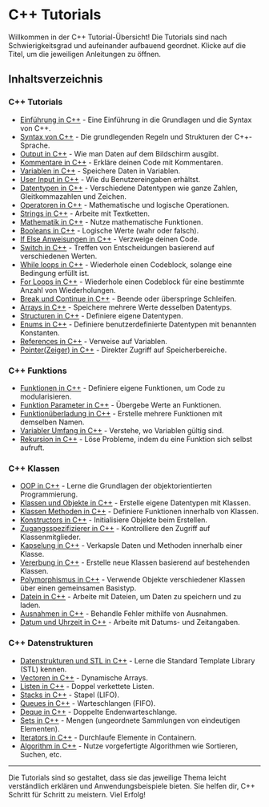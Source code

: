 # C++ Tutorials

Willkommen in der C++ Tutorial-Übersicht! Die Tutorials sind nach Schwierigkeitsgrad und aufeinander aufbauend geordnet. Klicke auf die Titel, um die jeweiligen Anleitungen zu öffnen.

## Inhaltsverzeichnis
### C++ Tutorials
- [Einführung in C++](Einführung_in_cpp.md) - Eine Einführung in die Grundlagen und die Syntax von C++.
- [Syntax von C++](Syntax.md) - Die grundlegenden Regeln und Strukturen der C++-Sprache.
- [Output in C++](Output.md) - Wie man Daten auf dem Bildschirm ausgibt.
- [Kommentare in C++](Comments.md) - Erkläre deinen Code mit Kommentaren.
- [Variablen in C++](Variablen.md) - Speichere Daten in Variablen.
- [User Input in C++](UserInput.md) - Wie du Benutzereingaben erhältst.
- [Datentypen in C++](Datatypes.md) - Verschiedene Datentypen wie ganze Zahlen, Gleitkommazahlen und Zeichen.
- [Operatoren in C++](Operators.md) - Mathematische und logische Operationen.
- [Strings in C++](Strings.md) - Arbeite mit Textketten.
- [Mathematik in C++](Math.md) - Nutze mathematische Funktionen. 
- [Booleans in C++](Booleans.md) - Logische Werte (wahr oder falsch).
- [If Else Anweisungen in C++](Conditions.md) - Verzweige deinen Code.
- [Switch in C++](Switch.md) - Treffen von Entscheidungen basierend auf verschiedenen Werten.
- [While loops in C++](Whileloop.md) - Wiederhole einen Codeblock, solange eine Bedingung erfüllt ist.
- [For Loops in C++](Forloop.md) - Wiederhole einen Codeblock für eine bestimmte Anzahl von Wiederholungen.
- [Break und Continue in C++](Breakcontinue.md) - Beende oder überspringe Schleifen.
- [Arrays in C++](Arrays.md) - Speichere mehrere Werte desselben Datentyps.
- [Structuren in C++](Structures.md) - Definiere eigene Datentypen.
- [Enums in C++](Enums.md) - Definiere benutzerdefinierte Datentypen mit benannten Konstanten.
- [References in C++](References.md) - Verweise auf Variablen.
- [Pointer(Zeiger) in C++](Pointers.md) - Direkter Zugriff auf Speicherbereiche.
### C++ Funktions
- [Funktionen in C++](Functions.md) - Definiere eigene Funktionen, um Code zu modularisieren.
- [Funktion Parameter in C++](Funktionparameters.md) - Übergebe Werte an Funktionen.
- [Funktionüberladung in C++](Functionoverloading.md) - Erstelle mehrere Funktionen mit demselben Namen.
- [Variabler Umfang in C++](Scope.md) - Verstehe, wo Variablen gültig sind.
- [Rekursion in C++](Recursion.md) - Löse Probleme, indem du eine Funktion sich selbst aufruft.
### C++ Klassen
- [OOP in C++](Oop.md) - Lerne die Grundlagen der objektorientierten Programmierung.
- [Klassen und Objekte in C++](ClassesObjects.md) - Erstelle eigene Datentypen mit Klassen.
- [Klassen Methoden in C++](Classmethods.md) - Definiere Funktionen innerhalb von Klassen.
- [Konstructors in C++](Constructors.md) - Initialisiere Objekte beim Erstellen.
- [Zugangsspezifizierer in C++](Accessspecifiers.md) - Kontrolliere den Zugriff auf Klassenmitglieder.
- [Kapselung in C++](Encapsulation.md) - Verkapsle Daten und Methoden innerhalb einer Klasse.
- [Vererbung in C++](Inheritance.md) - Erstelle neue Klassen basierend auf bestehenden Klassen.
- [Polymorphismus in C++](Polymorphism.md) - Verwende Objekte verschiedener Klassen über einen gemeinsamen Basistyp.
- [Datein in C++](Files.md) - Arbeite mit Dateien, um Daten zu speichern und zu laden.
- [Ausnahmen in C++](Exceptions.md) - Behandle Fehler mithilfe von Ausnahmen.
- [Datum und Uhrzeit in C++](Date.md) - Arbeite mit Datums- und Zeitangaben.
### C++ Datenstrukturen
- [Datenstrukturen und STL in C++](Datastructuresandstl.md) - Lerne die Standard Template Library (STL) kennen.
- [Vectoren in C++](Vectors.md) - Dynamische Arrays.
- [Listen in C++](List.md) - Doppel verkettete Listen.
- [Stacks in C++](Stack.md) - Stapel (LIFO).
- [Queues in C++](Queues.md) - Warteschlangen (FIFO).
- [Deque in C++](Deque.md) - Doppelte Endenwarteschlange.
- [Sets in C++](Sets.md) - Mengen (ungeordnete Sammlungen von eindeutigen Elementen).
- [Iterators in C++](Iterators.md) - Durchlaufe Elemente in Containern.
- [Algorithm in C++](Algorithm.md) - Nutze vorgefertigte Algorithmen wie Sortieren, Suchen, etc.

---

Die Tutorials sind so gestaltet, dass sie das jeweilige Thema leicht verständlich erklären und Anwendungsbeispiele bieten. Sie helfen dir, C++ Schritt für Schritt zu meistern. Viel Erfolg!

